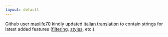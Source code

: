 ```yaml
---
layout: default
---
```


Github user [maxlife70](https://github.com/maxlife70) kindly updated [italian translation](/features/italian.html) to contain strings for latest added features ([filtering](/features/archive-filtering.html), [styles](/features/archive-styling.html), etc.).